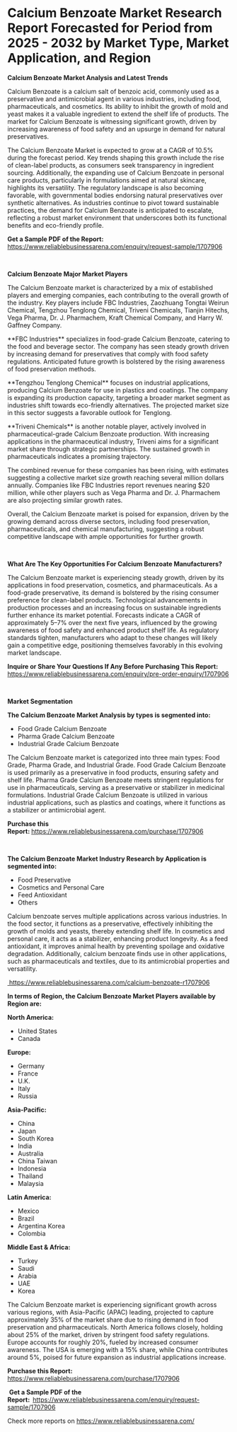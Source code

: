 <p><h1>Calcium Benzoate Market Research Report Forecasted for Period from 2025 -  2032 by Market Type, Market Application, and Region</h1></p><p><strong>Calcium Benzoate Market Analysis and Latest Trends</strong></p>
<p><p>Calcium Benzoate is a calcium salt of benzoic acid, commonly used as a preservative and antimicrobial agent in various industries, including food, pharmaceuticals, and cosmetics. Its ability to inhibit the growth of mold and yeast makes it a valuable ingredient to extend the shelf life of products. The market for Calcium Benzoate is witnessing significant growth, driven by increasing awareness of food safety and an upsurge in demand for natural preservatives.</p><p>The Calcium Benzoate Market is expected to grow at a CAGR of 10.5% during the forecast period. Key trends shaping this growth include the rise of clean-label products, as consumers seek transparency in ingredient sourcing. Additionally, the expanding use of Calcium Benzoate in personal care products, particularly in formulations aimed at natural skincare, highlights its versatility. The regulatory landscape is also becoming favorable, with governmental bodies endorsing natural preservatives over synthetic alternatives. As industries continue to pivot toward sustainable practices, the demand for Calcium Benzoate is anticipated to escalate, reflecting a robust market environment that underscores both its functional benefits and eco-friendly profile.</p></p>
<p><strong>Get a Sample PDF of the Report:&nbsp;</strong> <a href="https://www.reliablebusinessarena.com/enquiry/request-sample/1707906?utm_campaign=2958&utm_medium=2&utm_source=Github&utm_content=ia&utm_term=01042025&utm_id=calcium-benzoate">https://www.reliablebusinessarena.com/enquiry/request-sample/1707906</a></p>
<p>&nbsp;</p>
<p><strong>Calcium Benzoate Major Market Players</strong></p>
<p><p>The Calcium Benzoate market is characterized by a mix of established players and emerging companies, each contributing to the overall growth of the industry. Key players include FBC Industries, Zaozhuang Tongtai Weirun Chemical, Tengzhou Tenglong Chemical, Triveni Chemicals, Tianjin Hitechs, Vega Pharma, Dr. J. Pharmachem, Kraft Chemical Company, and Harry W. Gaffney Company.</p><p>**FBC Industries** specializes in food-grade Calcium Benzoate, catering to the food and beverage sector. The company has seen steady growth driven by increasing demand for preservatives that comply with food safety regulations. Anticipated future growth is bolstered by the rising awareness of food preservation methods.</p><p>**Tengzhou Tenglong Chemical** focuses on industrial applications, producing Calcium Benzoate for use in plastics and coatings. The company is expanding its production capacity, targeting a broader market segment as industries shift towards eco-friendly alternatives. The projected market size in this sector suggests a favorable outlook for Tenglong.</p><p>**Triveni Chemicals** is another notable player, actively involved in pharmaceutical-grade Calcium Benzoate production. With increasing applications in the pharmaceutical industry, Triveni aims for a significant market share through strategic partnerships. The sustained growth in pharmaceuticals indicates a promising trajectory.</p><p>The combined revenue for these companies has been rising, with estimates suggesting a collective market size growth reaching several million dollars annually. Companies like FBC Industries report revenues nearing $20 million, while other players such as Vega Pharma and Dr. J. Pharmachem are also projecting similar growth rates.</p><p>Overall, the Calcium Benzoate market is poised for expansion, driven by the growing demand across diverse sectors, including food preservation, pharmaceuticals, and chemical manufacturing, suggesting a robust competitive landscape with ample opportunities for further growth.</p></p>
<p>&nbsp;</p>
<p><strong>What Are The Key Opportunities For Calcium Benzoate Manufacturers?</strong></p>
<p><p>The Calcium Benzoate market is experiencing steady growth, driven by its applications in food preservation, cosmetics, and pharmaceuticals. As a food-grade preservative, its demand is bolstered by the rising consumer preference for clean-label products. Technological advancements in production processes and an increasing focus on sustainable ingredients further enhance its market potential. Forecasts indicate a CAGR of approximately 5–7% over the next five years, influenced by the growing awareness of food safety and enhanced product shelf life. As regulatory standards tighten, manufacturers who adapt to these changes will likely gain a competitive edge, positioning themselves favorably in this evolving market landscape.</p></p>
<p><strong>Inquire or Share Your Questions If Any Before Purchasing This Report:</strong> <a href="https://www.reliablebusinessarena.com/enquiry/pre-order-enquiry/1707906?utm_campaign=2958&utm_medium=2&utm_source=Github&utm_content=ia&utm_term=01042025&utm_id=calcium-benzoate">https://www.reliablebusinessarena.com/enquiry/pre-order-enquiry/1707906</a></p>
<p>&nbsp;</p>
<p><strong>Market Segmentation</strong></p>
<p><strong>The Calcium Benzoate Market Analysis by types is segmented into:</strong></p>
<p><ul><li>Food Grade Calcium Benzoate</li><li>Pharma Grade Calcium Benzoate</li><li>Industrial Grade Calcium Benzoate</li></ul></p>
<p><p>The Calcium Benzoate market is categorized into three main types: Food Grade, Pharma Grade, and Industrial Grade. Food Grade Calcium Benzoate is used primarily as a preservative in food products, ensuring safety and shelf life. Pharma Grade Calcium Benzoate meets stringent regulations for use in pharmaceuticals, serving as a preservative or stabilizer in medicinal formulations. Industrial Grade Calcium Benzoate is utilized in various industrial applications, such as plastics and coatings, where it functions as a stabilizer or antimicrobial agent.</p></p>
<p><strong>Purchase this Report:&nbsp;</strong><a href="https://www.reliablebusinessarena.com/purchase/1707906?utm_campaign=2958&utm_medium=2&utm_source=Github&utm_content=ia&utm_term=01042025&utm_id=calcium-benzoate">https://www.reliablebusinessarena.com/purchase/1707906</a></p>
<p>&nbsp;</p>
<p><strong>The Calcium Benzoate Market Industry Research by Application is segmented into:</strong></p>
<p><ul><li>Food Preservative</li><li>Cosmetics and Personal Care</li><li>Feed Antioxidant</li><li>Others</li></ul></p>
<p><p>Calcium benzoate serves multiple applications across various industries. In the food sector, it functions as a preservative, effectively inhibiting the growth of molds and yeasts, thereby extending shelf life. In cosmetics and personal care, it acts as a stabilizer, enhancing product longevity. As a feed antioxidant, it improves animal health by preventing spoilage and oxidative degradation. Additionally, calcium benzoate finds use in other applications, such as pharmaceuticals and textiles, due to its antimicrobial properties and versatility.</p></p>
<p><a href="https://www.reliablebusinessarena.com/calcium-benzoate-r1707906?utm_campaign=2958&utm_medium=2&utm_source=Github&utm_content=ia&utm_term=01042025&utm_id=calcium-benzoate">&nbsp;https://www.reliablebusinessarena.com/calcium-benzoate-r1707906</a></p>
<p><strong>In terms of Region, the Calcium Benzoate Market Players available by Region are:</strong></p>
<p>
    <p> <strong> North America: </strong>
        <ul>
            <li>United States</li>
            <li>Canada</li>
        </ul>
        </p> 
    <p> <strong> Europe: </strong>
        <ul>
            <li>Germany</li>
            <li>France</li>
            <li>U.K.</li>
            <li>Italy</li>
            <li>Russia</li>
        </ul>
        </p> 
    <p> <strong> Asia-Pacific: </strong>
        <ul>
            <li>China</li>
            <li>Japan</li>
            <li>South Korea</li>
            <li>India</li>
            <li>Australia</li>
            <li>China Taiwan</li>
            <li>Indonesia</li>
            <li>Thailand</li>
            <li>Malaysia</li>
        </ul>
        </p> 
    <p> <strong> Latin America: </strong>
        <ul>
            <li>Mexico</li>
            <li>Brazil</li>
            <li>Argentina Korea</li>
            <li>Colombia</li>
        </ul>
        </p> 
    <p> <strong> Middle East & Africa: </strong>
        <ul>
            <li>Turkey</li>
            <li>Saudi</li>
            <li>Arabia</li>
            <li>UAE</li>
            <li>Korea</li>
        </ul>
    </p>
    </p>
<p><p>The Calcium Benzoate market is experiencing significant growth across various regions, with Asia-Pacific (APAC) leading, projected to capture approximately 35% of the market share due to rising demand in food preservation and pharmaceuticals. North America follows closely, holding about 25% of the market, driven by stringent food safety regulations. Europe accounts for roughly 20%, fueled by increased consumer awareness. The USA is emerging with a 15% share, while China contributes around 5%, poised for future expansion as industrial applications increase.</p></p>
<p><strong>Purchase this Report: </strong><a href="https://www.reliablebusinessarena.com/purchase/1707906?utm_campaign=2958&utm_medium=2&utm_source=Github&utm_content=ia&utm_term=01042025&utm_id=calcium-benzoate">https://www.reliablebusinessarena.com/purchase/1707906</a></p>
<p>&nbsp;<strong>Get a Sample PDF of the Report:&nbsp;&nbsp;</strong><a href="https://www.reliablebusinessarena.com/enquiry/request-sample/1707906?utm_campaign=2958&utm_medium=2&utm_source=Github&utm_content=ia&utm_term=01042025&utm_id=calcium-benzoate">https://www.reliablebusinessarena.com/enquiry/request-sample/1707906</a></p>
<p><strong></strong></p>
<p>Check more reports on <a href="https://www.reliablebusinessarena.com/?utm_campaign=2958&utm_medium=2&utm_source=Github&utm_content=ia&utm_term=01042025&utm_id=calcium-benzoate">https://www.reliablebusinessarena.com/</a></p>